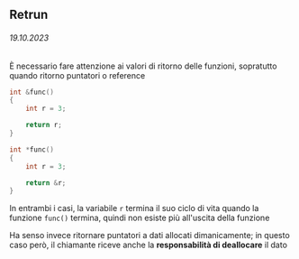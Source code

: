 ## Retrun
###### 19.10.2023

È necessario fare attenzione ai valori di ritorno delle funzioni, sopratutto quando ritorno puntatori o reference

```c++
int &func()
{
    int r = 3;

    return r;
}

int *func()
{
    int r = 3;

    return &r;
}
```

In entrambi i casi, la variabile `r` termina il suo ciclo di vita quando la funzione `func()` termina, quindi non esiste più all'uscita della funzione  

Ha senso invece ritornare puntatori a dati allocati dimanicamente; in questo caso però, il chiamante riceve anche la **responsabilità di deallocare** il dato